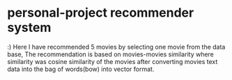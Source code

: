 # personal-project recommender system
:) Here I have recommended 5 movies by selecting one movie from the data base, The recommendation is based on movies-movies similarity where similarity was cosine similarity of the movies after converting movies text data into the bag of words(bow) into vector format.                                                                                                                                                 
